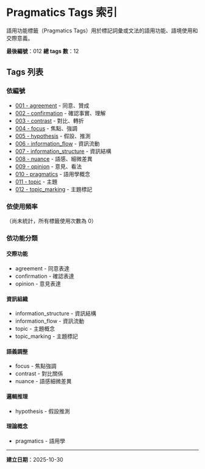 # Pragmatics Tags 索引

語用功能標籤（Pragmatics Tags）用於標記詞彙或文法的語用功能、語境使用和交際意義。

**最後編號**：012
**總 tags 數**：12

## Tags 列表

### 依編號
- [001 - agreement](001_agreement.md) - 同意、贊成
- [002 - confirmation](002_confirmation.md) - 確認事實、理解
- [003 - contrast](003_contrast.md) - 對比、轉折
- [004 - focus](004_focus.md) - 焦點、強調
- [005 - hypothesis](005_hypothesis.md) - 假設、推測
- [006 - information_flow](006_information_flow.md) - 資訊流動
- [007 - information_structure](007_information_structure.md) - 資訊結構
- [008 - nuance](008_nuance.md) - 語感、細微差異
- [009 - opinion](009_opinion.md) - 意見、看法
- [010 - pragmatics](010_pragmatics.md) - 語用學概念
- [011 - topic](011_topic.md) - 主題
- [012 - topic_marking](012_topic_marking.md) - 主題標記

### 依使用頻率
（尚未統計，所有標籤使用次數為 0）

### 依功能分類

#### 交際功能
- agreement - 同意表達
- confirmation - 確認表達
- opinion - 意見表達

#### 資訊組織
- information_structure - 資訊結構
- information_flow - 資訊流動
- topic - 主題概念
- topic_marking - 主題標記

#### 語義調整
- focus - 焦點強調
- contrast - 對比關係
- nuance - 語感細微差異

#### 邏輯推理
- hypothesis - 假設推測

#### 理論概念
- pragmatics - 語用學

---

**建立日期**：2025-10-30
